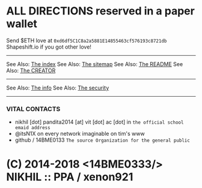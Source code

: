 # ALL DIRECTIONS reserved in a paper wallet
Send $ETH love at `0xd6df5C1C8a2a5881E14855463cf576193c8721db`
Shapeshift.io if you got other love!


---


See Also: [The index](index.md)
See Also: [The sitemap](sitemap.md)
See Also: [The README](README.md)
See Also: [The CREATOR](https://N1X.site)


---



See Also: [The info](info.md)
See Also: [The security](security.md)

---


### VITAL CONTACTS


- nikhil [dot] pandita2014 [at] vit [dot] ac [dot] in `the official school emaid address`
- @itsN1X on every network imaginable on tim's www
- github / 14BME0133 `The source Organization for the general public `


# (C) 2014-2018 <14BME0333/> NIKHIL :: PPA / xenon921
